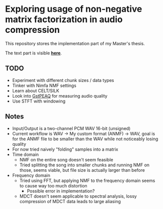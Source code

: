 # Exploring usage of non-negative matrix factorization in audio compression

This repository stores the implementation part of my Master's thesis.

The text part is visible [**here**](https://github.com/argoneuscze/thesis).

## TODO

* Experiment with different chunk sizes / data types
* Tinker with Nimfa NMF settings
* Learn about CELT/SILK
* Look into [GstPEAQ](https://github.com/HSU-ANT/gstpeaq) for measuring audio quality
* Use STFT with windowing


## Notes

* Input/Output is a two-channel PCM WAV 16-bit (unsigned)
* Current workflow is WAV -> My custom format (ANMF) -> WAV, goal is for the ANMF
  file to be smaller than the WAV while not noticeably losing quality
* For now tried naively "folding" samples into a matrix
* Time domain
  * NMF on the entire song doesn't seem feasible
  * Tried splitting the song into smaller chunks and running NMF on those, seems
    viable, but file size is actually larger than before
* Frequency domain
  * Tried using FFT, but applying NMF to the frequency domain seems to cause
    way too much distortion
    * Possible error in implementation?
  * MDCT doesn't seem applicable to spectral analysis, lossy compression of MDCT data leads to large aliasing
